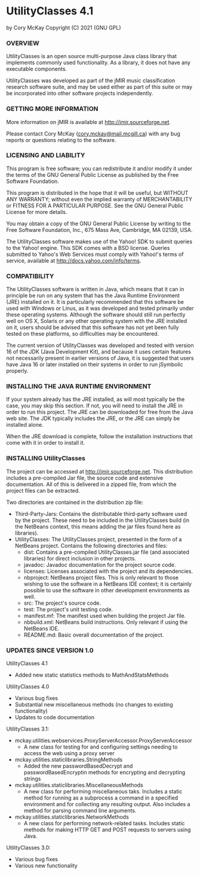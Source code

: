 # UtilityClasses 4.1
by Cory McKay
Copyright (C) 2021 (GNU GPL)


### OVERVIEW

UtilityClasses is an open source multi-purpose Java class library that
implements commonly used functionality. As a library, it does not have any
executable components.

UtilityClasses was developed as part of the jMIR music classification
research software suite, and may be used either as part of this suite or
may be incorporated into other software projects independently.


### GETTING MORE INFORMATION

More information on jMIR is available at http://jmir.sourceforge.net.

Please contact Cory McKay (cory.mckay@mail.mcgill.ca) with any bug reports
or questions relating to the software. 


### LICENSING AND LIABILITY

This program is free software; you can redistribute it and/or modify it under
the terms of the GNU General Public License as published by the Free Software
Foundation.

This program is distributed in the hope that it will be useful, but WITHOUT 
ANY WARRANTY; without even the implied warranty of MERCHANTABILITY or FITNESS
FOR A PARTICULAR PURPOSE. See the GNU General Public License for more details.

You may obtain a copy of the GNU General Public License by writing to the Free
Software Foundation, Inc., 675 Mass Ave, Cambridge, MA 02139, USA.

The UtilityClasses software makes use of the Yahoo! SDK to submit queries to
the Yahoo! engine. This SDK comes with a BSD license. Queries submitted to
Yahoo's Web Services must comply with Yahoo!'s terms of service, available at
http://docs.yahoo.com/info/terms. 


### COMPATIBILITY

The UtilityClasses software is written in Java, which means that it can in
principle be run on any system that has the Java Runtime Environment (JRE)
installed on it. It is particularly recommended that this software be used
with Windows or Linus, as it was developed and tested primarily under these
operating systems. Although the software should still run perfectly well on
OS X, Solaris or any other operating system with the JRE installed on it, 
users should be advised that this software has not yet been fully tested on 
these platforms, so difficulties may be encountered.

The current version of UtilityClasses was developed and tested with version 16 of the
JDK (Java Development Kit), and because it uses certain features not necessarily
present in earlier versions of Java, it is suggested that users have Java 16 or
later installed on their systems in order to run jSymbolic properly.


### INSTALLING THE JAVA RUNTIME ENVIRONMENT

If your system already has the JRE installed, as will most typically be the
case, you may skip this section. If not, you will need to install the JRE in
order to run this project. The JRE can be downloaded for free from the Java web
site. The JDK typically includes the JRE, or the JRE can simply be installed
alone.

When the JRE download is complete, follow the installation instructions that
come with it in order to install it.


### INSTALLING UtilityClasses

The project can be accessed at http://jmir.sourceforge.net. This distribution
includes a pre-compiled Jar file, the source code and extensive documentation. 
All of this is delivered in a zipped file, from which the project files can be
extracted.

Two directories are contained in the distribution zip file:

- Third-Party-Jars: Contains the distributable third-party software used by 
the project. These need to be included in the UtilityClasses build (in the
NetBeans context, this means adding the jar files found here as libraries).
- UtilityClasses: The UtilityClasses project, presented in the form of a
NetBeans project. Contains the following directories and files:
	- dist: Contains a pre-compiled UtilityClasses.jar file (and associated
	libraries) for direct inclusion in other projects.
	- javadoc: Javadoc documentation for the project source code.
	- licenses: Licenses associated with the project and its dependencies.
	- nbproject: NetBeans project files. This is only relevant to those
	wishing to use the software in a NetBeans IDE context; it is certainly
	possible to use the software in other development environments as well.
	- src: The project's source code.
	- test: The project's unit testing code.
	- manifest.mf: The manifest used when building the project Jar file.
	- nbbuild.xml: NetBeans build instructions. Only relevant if using the
	NetBeans IDE.
	- README.md: Basic overall documentation of the project.


### UPDATES SINCE VERSION 1.0

UtilityClasses 4.1
- Added new static statistics methods to MathAndStatsMethods

UtilityClasses 4.0
- Various bug fixes
- Substantial new miscellaneous methods (no changes to existing functionality)
- Updates to code documentation

UtilityClasses 3.1:
- mckay.utilities.webservices.ProxyServerAccessor.ProxyServerAccessor
	- A new class for testing for and configuring settings needing to
	access the web using a proxy server
- mckay.utilities.staticlibraries.StringMethods
	- Added the new passwordBasedDecrypt and passwordBasedEncryptin 
	methods for encrypting and decrypting strings
- mckay.utilities.staticlibraries.MiscellaneousMethods
	- A new class for performing miscellaneous taks. Includes a static
	method for running as a subprocess a command in a specified 
	environment and for collecting any resulting output. Also includes
	a method for parsing command line arguments.
- mckay.utilities.staticlibraries.NetworkMethods
	- A new class for performing network-related tasks. Includes static
	methods for making HTTP GET and POST requests to servers using Java.

UtilityClasses 3.0:
- Various bug fixes
- Various new functionality